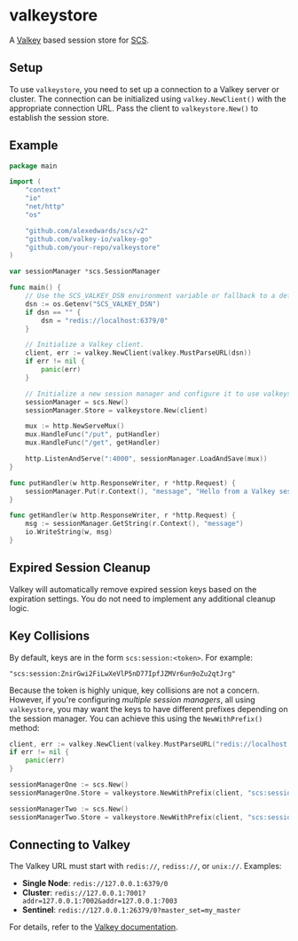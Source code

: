 # valkeystore

A [Valkey](https://github.com/valkey-io/valkey-go) based session store for [SCS](https://github.com/alexedwards/scs).

## Setup

To use `valkeystore`, you need to set up a connection to a Valkey server or cluster. The connection can be initialized using `valkey.NewClient()` with the appropriate connection URL. Pass the client to `valkeystore.New()` to establish the session store.

## Example

```go
package main

import (
	"context"
	"io"
	"net/http"
	"os"

	"github.com/alexedwards/scs/v2"
	"github.com/valkey-io/valkey-go"
	"github.com/your-repo/valkeystore"
)

var sessionManager *scs.SessionManager

func main() {
	// Use the SCS_VALKEY_DSN environment variable or fallback to a default.
	dsn := os.Getenv("SCS_VALKEY_DSN")
	if dsn == "" {
		dsn = "redis://localhost:6379/0"
	}

	// Initialize a Valkey client.
	client, err := valkey.NewClient(valkey.MustParseURL(dsn))
	if err != nil {
		panic(err)
	}

	// Initialize a new session manager and configure it to use valkeystore as the session store.
	sessionManager = scs.New()
	sessionManager.Store = valkeystore.New(client)

	mux := http.NewServeMux()
	mux.HandleFunc("/put", putHandler)
	mux.HandleFunc("/get", getHandler)

	http.ListenAndServe(":4000", sessionManager.LoadAndSave(mux))
}

func putHandler(w http.ResponseWriter, r *http.Request) {
	sessionManager.Put(r.Context(), "message", "Hello from a Valkey session!")
}

func getHandler(w http.ResponseWriter, r *http.Request) {
	msg := sessionManager.GetString(r.Context(), "message")
	io.WriteString(w, msg)
}
```

## Expired Session Cleanup

Valkey will automatically remove expired session keys based on the expiration settings. You do not need to implement any additional cleanup logic.

## Key Collisions

By default, keys are in the form `scs:session:<token>`. For example:

```
"scs:session:ZnirGwi2FiLwXeVlP5nD77IpfJZMVr6un9oZu2qtJrg"
```

Because the token is highly unique, key collisions are not a concern. However, if you're configuring *multiple session managers*, all using `valkeystore`, you may want the keys to have different prefixes depending on the session manager. You can achieve this using the `NewWithPrefix()` method:

```go
client, err := valkey.NewClient(valkey.MustParseURL("redis://localhost:6379/0"))
if err != nil {
    panic(err)
}

sessionManagerOne := scs.New()
sessionManagerOne.Store = valkeystore.NewWithPrefix(client, "scs:session:1:")

sessionManagerTwo := scs.New()
sessionManagerTwo.Store = valkeystore.NewWithPrefix(client, "scs:session:2:")
```

## Connecting to Valkey

The Valkey URL must start with `redis://`, `rediss://`, or `unix://`. Examples:

- **Single Node**: `redis://127.0.0.1:6379/0`
- **Cluster**: `redis://127.0.0.1:7001?addr=127.0.0.1:7002&addr=127.0.0.1:7003`
- **Sentinel**: `redis://127.0.0.1:26379/0?master_set=my_master`

For details, refer to the [Valkey documentation](https://github.com/valkey-io/valkey-go).

